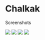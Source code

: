 # Chalkak

Screenshots
<div>
  <img src="https://user-images.githubusercontent.com/32635320/45608866-28f4f800-ba90-11e8-9c14-7e59e0602201.png">
  <img src="https://user-images.githubusercontent.com/32635320/45608867-28f4f800-ba90-11e8-9843-e11793e44936.png">
  <img src="https://user-images.githubusercontent.com/32635320/45608868-298d8e80-ba90-11e8-9262-37350f2bef7c.png">
  <img src="https://user-images.githubusercontent.com/32635320/45608869-298d8e80-ba90-11e8-9e95-64280e249025.png">
</div>
